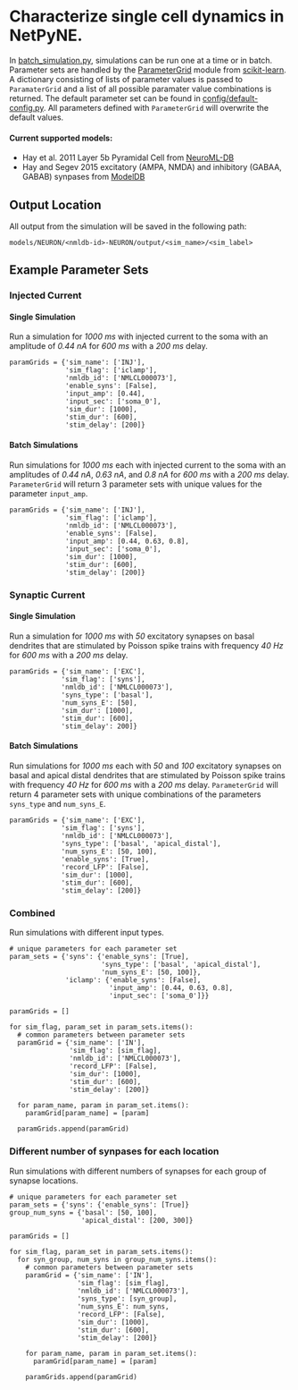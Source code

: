 # Characterize single cell dynamics in NetPyNE.

In [batch_simulation.py](https://github.com/kedoxey/PyramidalCellSimulations/blob/dev/batch_simulation.py), simulations can be run one at a time or in batch. Parameter sets are handled by the [ParameterGrid](https://scikit-learn.org/dev/modules/generated/sklearn.model_selection.ParameterGrid.html) module from [scikit-learn](https://scikit-learn.org/dev/index.html). A dictionary consisting of lists of parameter values is passed to `ParamaterGrid` and a list of all possible paramater value combinations is returned. The default parameter set can be found in [config/default-config.py](https://github.com/kedoxey/PyramidalCellSimulations/blob/dev/config/default_config.yml). All parameters defined with `ParameterGrid` will overwrite the default values.


#### Current supported models:
* Hay et al. 2011 Layer 5b Pyramidal Cell from [NeuroML-DB](https://neuroml-db.org/model_info?model_id=NMLCL000073 "NeuorML-DB")
* Hay and Segev 2015 excitatory (AMPA, NMDA) and inhibitory (GABAA, GABAB) synpases from [ModelDB](https://modeldb.science/156780 "ModelDB")

## Output Location
All output from the simulation will be saved in the following path:
```
models/NEURON/<nmldb-id>-NEURON/output/<sim_name>/<sim_label>
```

## Example Parameter Sets
### Injected Current
#### Single Simulation
Run a simulation for *1000 ms* with injected current to the soma with an amplitude of *0.44 nA* for *600 ms* with a *200 ms* delay.
```
paramGrids = {'sim_name': ['INJ'],
              'sim_flag': ['iclamp'],
              'nmldb_id': ['NMLCL000073'],
              'enable_syns': [False],
              'input_amp': [0.44],
              'input_sec': ['soma_0'],
              'sim_dur': [1000],
              'stim_dur': [600],
              'stim_delay': [200]}
```
#### Batch Simulations
Run simulations for *1000 ms* each with injected current to the soma with an amplitudes of *0.44 nA*, *0.63 nA*, and *0.8 nA* for *600 ms* with a *200 ms* delay. `ParameterGrid` will return 3 parameter sets with unique values for the parameter `input_amp`. 
```
paramGrids = {'sim_name': ['INJ'],
              'sim_flag': ['iclamp'],
              'nmldb_id': ['NMLCL000073'],
              'enable_syns': [False],
              'input_amp': [0.44, 0.63, 0.8],
              'input_sec': ['soma_0'],
              'sim_dur': [1000],
              'stim_dur': [600],
              'stim_delay': [200]}
```
### Synaptic Current
#### Single Simulation
Run a simulation for *1000 ms* with *50* excitatory synapses on basal dendrites that are stimulated by Poisson spike trains with frequency *40 Hz* for *600 ms* with a *200 ms* delay.
```
paramGrids = {'sim_name': ['EXC'],
             'sim_flag': ['syns'],
             'nmldb_id': ['NMLCL000073'],
             'syns_type': ['basal'],  
             'num_syns_E': [50],
             'sim_dur': [1000],
             'stim_dur': [600],
             'stim_delay': 200]}
```
#### Batch Simulations
Run simulations for *1000 ms* each with *50* and *100* excitatory synapses on basal and apical distal dendrites that are stimulated by Poisson spike trains with frequency *40 Hz* for *600 ms* with a *200 ms* delay. `ParameterGrid` will return 4 parameter sets with unique combinations of the parameters `syns_type` and `num_syns_E`. 
```
paramGrids = {'sim_name': ['EXC'],
             'sim_flag': ['syns'],
             'nmldb_id': ['NMLCL000073'],
             'syns_type': ['basal', 'apical_distal'],  
             'num_syns_E': [50, 100],
             'enable_syns': [True],
             'record_LFP': [False],
             'sim_dur': [1000],
             'stim_dur': [600],
             'stim_delay': [200]}
```
### Combined
Run simulations with different input types.
```
# unique parameters for each parameter set
param_sets = {'syns': {'enable_syns': [True],
                       'syns_type': ['basal', 'apical_distal'],
                       'num_syns_E': [50, 100]},
              'iclamp': {'enable_syns': [False],
                         'input_amp': [0.44, 0.63, 0.8],
                         'input_sec': ['soma_0']}}

paramGrids = []

for sim_flag, param_set in param_sets.items():
  # common parameters between parameter sets
  paramGrid = {'sim_name': ['IN'],
               'sim_flag': [sim_flag],
               'nmldb_id': ['NMLCL000073'],
               'record_LFP': [False],
               'sim_dur': [1000],
               'stim_dur': [600],
               'stim_delay': [200]}
	            
  for param_name, param in param_set.items():
    paramGrid[param_name] = [param]
		
  paramGrids.append(paramGrid)
```
### Different number of synpases for each location
Run simulations with different numbers of synapses for each group of synapse locations.
```
# unique parameters for each parameter set
param_sets = {'syns': {'enable_syns': [True]}
group_num_syns = {'basal': [50, 100],
                  'apical_distal': [200, 300]}

paramGrids = []

for sim_flag, param_set in param_sets.items():
  for syn_group, num_syns in group_num_syns.items():
    # common parameters between parameter sets
    paramGrid = {'sim_name': ['IN'],
                 'sim_flag': [sim_flag],
                 'nmldb_id': ['NMLCL000073'],
                 'syns_type': [syn_group],
                 'num_syns_E': num_syns,
                 'record_LFP': [False],
                 'sim_dur': [1000],
                 'stim_dur': [600],
                 'stim_delay': [200]}
  	            
    for param_name, param in param_set.items():
      paramGrid[param_name] = [param]
  		
    paramGrids.append(paramGrid)
```
